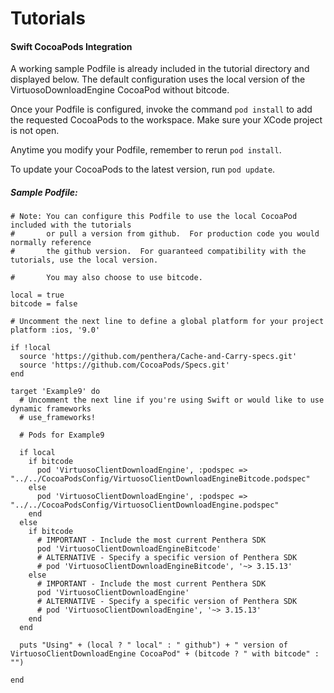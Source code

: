 Tutorials
=======================================

#### Swift CocoaPods Integration

A working sample Podfile is already included in the tutorial directory and displayed below.  The default configuration uses the local version of the VirtuosoDownloadEngine CocoaPod without bitcode.

Once your Podfile is configured, invoke the command ```pod install``` to add the requested CocoaPods to the workspace.  Make sure your XCode project is not open.

Anytime you modify your Podfile, remember to rerun ```pod install```.

To update your CocoaPods to the latest version, run ```pod update```.

##### Sample Podfile:

    # Note: You can configure this Podfile to use the local CocoaPod included with the tutorials
    #       or pull a version from github.  For production code you would normally reference
    #       the github version.  For guaranteed compatibility with the tutorials, use the local version.

    #       You may also choose to use bitcode.

    local = true
    bitcode = false

    # Uncomment the next line to define a global platform for your project
    platform :ios, '9.0'

    if !local
      source 'https://github.com/penthera/Cache-and-Carry-specs.git'
      source 'https://github.com/CocoaPods/Specs.git'
    end

    target 'Example9' do
      # Uncomment the next line if you're using Swift or would like to use dynamic frameworks
      # use_frameworks!

      # Pods for Example9

      if local
        if bitcode
          pod 'VirtuosoClientDownloadEngine', :podspec => "../../CocoaPodsConfig/VirtuosoClientDownloadEngineBitcode.podspec"
        else
          pod 'VirtuosoClientDownloadEngine', :podspec => "../../CocoaPodsConfig/VirtuosoClientDownloadEngine.podspec"
        end
      else
        if bitcode
          # IMPORTANT - Include the most current Penthera SDK
          pod 'VirtuosoClientDownloadEngineBitcode'
          # ALTERNATIVE - Specify a specific version of Penthera SDK
          # pod 'VirtuosoClientDownloadEngineBitcode', '~> 3.15.13'
        else
          # IMPORTANT - Include the most current Penthera SDK
          pod 'VirtuosoClientDownloadEngine'
          # ALTERNATIVE - Specify a specific version of Penthera SDK
          # pod 'VirtuosoClientDownloadEngine', '~> 3.15.13'
        end
      end

      puts "Using" + (local ? " local" : " github") + " version of VirtuosoClientDownloadEngine CocoaPod" + (bitcode ? " with bitcode" : "") 

    end